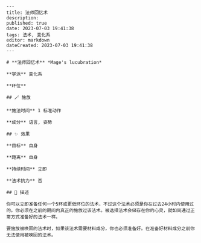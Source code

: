 
    ---
    title: 法师回忆术
    description: 
    published: true
    date: 2023-07-03 19:41:38
    tags: 法术, 变化系
    editor: markdown
    dateCreated: 2023-07-03 19:41:38
    ---

    # **法师回忆术** *Mage's lucubration*

    **学派** 变化系 

    **环位** 

    ## 🪄 施放

    **施法时间** 1 标准动作

    **成分** 语言, 姿势

    ## ✨ 效果 

    **目标** 自身 

    **距离** 自身  

    **持续时间** 立即 

    **法术抗力** 否

    ## 📖 描述

    你可以立即准备任何一个5环或更低环位的法术，不过这个法术必须是你在过去24小时内使用过的。你必须在之前的期间内真正的施放过该法术。被选择法术会储存在你的心灵，就如同通过正常方式准备好的法术一样。

    要施放被唤回的法术时，如果该法术需要材料成分，你也必须准备好。在准备好材料成分之前你无法使用被唤回的法术。
    